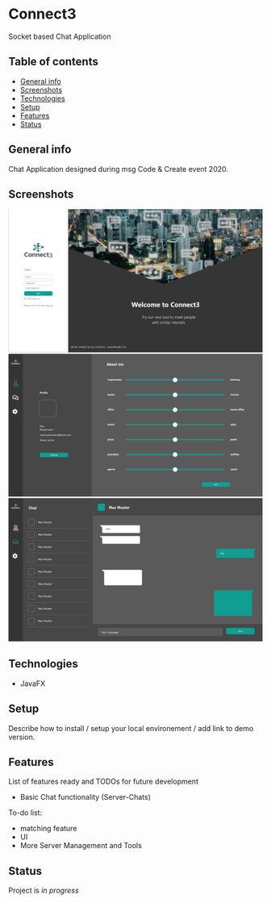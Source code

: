 # Connect3
Socket based Chat Application

## Table of contents
* [General info](#general-info)
* [Screenshots](#screenshots)
* [Technologies](#technologies)
* [Setup](#setup)
* [Features](#features)
* [Status](#status)

## General info
Chat Application designed during msg Code & Create event 2020.

## Screenshots
![Login](./img/Login.png)
![Profile](./img/Profile.png)
![Chat](./img/Chat.png)


## Technologies
* JavaFX

## Setup
Describe how to install / setup your local environement / add link to demo version.

## Features
List of features ready and TODOs for future development
* Basic Chat functionality (Server-Chats)

To-do list:
* matching feature
* UI
* More Server Management and Tools

## Status
Project is _in progress_

